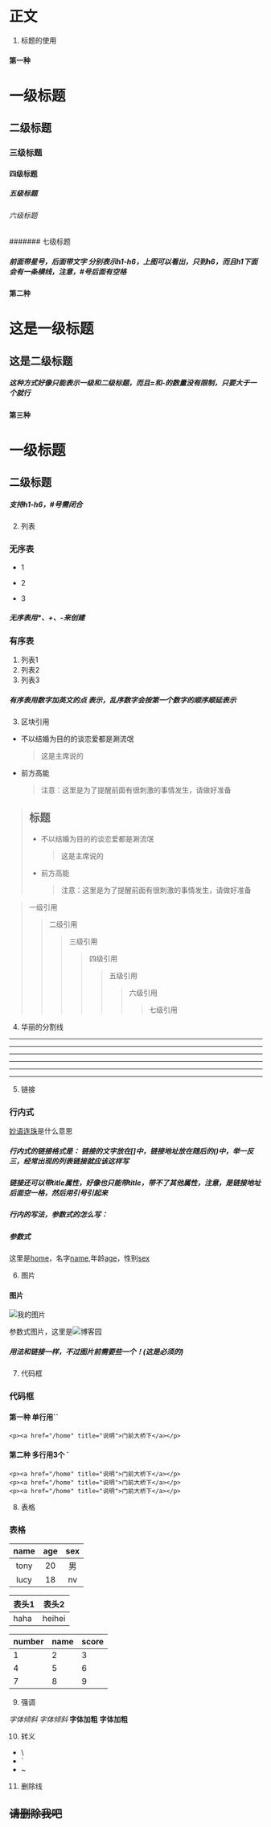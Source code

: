 # 正文

1. 标题的使用

#### 第一种

# 一级标题
## 二级标题
### 三级标题
#### 四级标题
##### 五级标题
###### 六级标题
####### 七级标题

##### 前面带星号，后面带文字 分别表示h1-h6，上图可以看出，只到h6，而且h1下面会有一条横线，注意，#号后面有空格

#### 第二种

这是一级标题
===========
这是二级标题
---------

##### 这种方式好像只能表示一级和二级标题，而且=和-的数量没有限制，只要大于一个就行

#### 第三种

# 一级标题 #
## 二级标题 ## 

##### 支持h1-h6，#号需闭合

2. 列表
### 无序表

* 1
+ 2
- 3
##### 无序表用*、+、-来创建

### 有序表

1. 列表1
2. 列表2
4. 列表3

##### 有序表用数字加英文的点 表示，乱序数字会按第一个数字的顺序顺延表示

3. 区块引用

* 不以结婚为目的的谈恋爱都是涮流氓
    > 这是主席说的
* 前方高能
    > 注意：这里是为了提醒前面有很刺激的事情发生，请做好准备

> ## 标题
> * 不以结婚为目的的谈恋爱都是涮流氓
>   > 这是主席说的
> * 前方高能
>   > 注意：这里是为了提醒前面有很刺激的事情发生，请做好准备

> 一级引用
>> 二级引用
>>> 三级引用
>>>> 四级引用
>>>>> 五级引用
>>>>>> 六级引用
>>>>>>> 七级引用


4. 华丽的分割线

***
********

---
--------
* * * 

------------

5. 链接

### 行内式
[妙语连珠](http://www.baidu.com)是什么意思

##### 行内式的链接格式是： 链接的文字放在[]中，链接地址放在随后的()中，举一反三，经常出现的列表链接就应该这样写

##### 链接还可以带title属性，好像也只能带title，带不了其他属性，注意，是链接地址后面空一格，然后用引号引起来

##### 行内的写法，参数式的怎么写：

##### 参数式

[home]: http://www.baidu.com "首页"
[name]:http://www.google.com/ "名称"
[age]:http://www.youtube.com/ '年龄'
[sex]:http://www.sina.com/ (性别)


这里是[home]，名字[name],年龄[age]，性别[sex]

6. 图片

#### 图片
![我的图片](https://www.cnblogs.com/images/logo_small.gif)

[博客园]: https://www.cnblogs.com/images/logo_small.gif

参数式图片，这里是![博客园]

##### 用法和链接一样，不过图片前需要些一个！(这是必须的)

7. 代码框

### 代码框
#### 第一种 单行用``
`<p><a href="/home" title="说明">门前大桥下</a></p>`

#### 第二种 多行用3个 `

```  可以写注释
<p><a href="/home" title="说明">门前大桥下</a></p>
<p><a href="/home" title="说明">门前大桥下</a></p>
<p><a href="/home" title="说明">门前大桥下</a></p>
```

8. 表格
### 表格
| name | age | sex |
|:----:|:----:|:-----:|
| tony | 20 | 男 |
| lucy | 18 | nv |


| 表头1 | 表头2
| - | - |
| haha | heihei |

number|name|score
-|-|-
1|2|3
4|5|6
7|8|9

9. 强调

*字体倾斜*
_字体倾斜_
**字体加粗**
__字体加粗__


10. 转义

* \\
* \`
* \~

11. 删除线

## ~~请删除我吧~~







